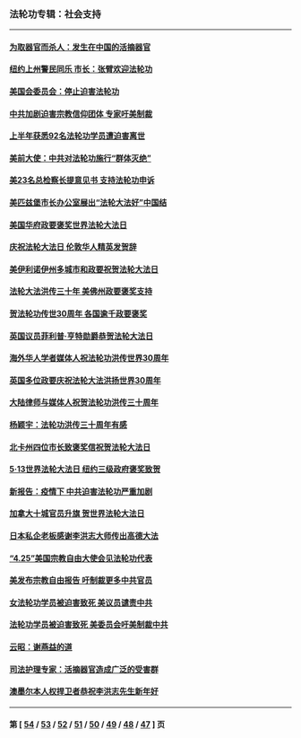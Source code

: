 ### 法轮功专辑：社会支持
---
#### [为取器官而杀人：发生在中国的活摘器官](../../pages/nf4386/n13794731.md?08130430) 
#### [纽约上州警民同乐 市长：张臂欢迎法轮功](../../pages/nf4386/n13794375.md?08130430) 
#### [美国会委员会：停止迫害法轮功](../../pages/nf4386/n13788164.md?08130430) 
#### [中共加剧迫害宗教信仰团体 专家吁美制裁](../../pages/nf4386/n13780252.md?08130430) 
#### [上半年获悉92名法轮功学员遭迫害离世](../../pages/nf4386/n13772701.md?08130430) 
#### [美前大使：中共对法轮功施行“群体灭绝”](../../pages/nf4386/n13771705.md?08130430) 
#### [美23名总检察长提意见书 支持法轮功申诉](../../pages/nf4386/n13766596.md?08130430) 
#### [美匹兹堡市长办公室展出“法轮大法好”中国结](../../pages/nf4386/n13749721.md?08130430) 
#### [美国华府政要褒奖世界法轮大法日](../../pages/nf4386/n13743770.md?08130430) 
#### [庆祝法轮大法日 伦敦华人精英发贺辞](../../pages/nf4386/n13741593.md?08130430) 
#### [美伊利诺伊州多城市和政要祝贺法轮大法日](../../pages/nf4386/n13737149.md?08130430) 
#### [法轮大法洪传三十年 美佛州政要褒奖支持](../../pages/nf4386/n13737103.md?08130430) 
#### [贺法轮功传世30周年 各国逾千政要褒奖](../../pages/nf4386/n13735828.md?08130430) 
#### [英国议员菲利普‧亨特勋爵恭贺法轮大法日](../../pages/nf4386/n13736187.md?08130430) 
#### [海外华人学者媒体人祝法轮功洪传世界30周年](../../pages/nf4386/n13735835.md?08130430) 
#### [英国多位政要庆祝法轮大法洪扬世界30周年](../../pages/nf4386/n13734739.md?08130430) 
#### [大陆律师与媒体人祝贺法轮功洪传三十周年](../../pages/nf4386/n13735062.md?08130430) 
#### [杨颖宇：法轮功洪传三十周年有感](../../pages/nf4386/n13734884.md?08130430) 
#### [北卡州四位市长致褒奖信祝贺法轮大法日](../../pages/nf4386/n13733292.md?08130430) 
#### [5·13世界法轮大法日 纽约三级政府褒奖致贺](../../pages/nf4386/n13732651.md?08130430) 
#### [新报告：疫情下 中共迫害法轮功严重加剧](../../pages/nf4386/n13732612.md?08130430) 
#### [加拿大十城官员升旗 贺世界法轮大法日](../../pages/nf4386/n13729166.md?08130430) 
#### [日本私企老板感谢李洪志大师传出高德大法](../../pages/nf4386/n13726335.md?08130430) 
#### [“4.25”美国宗教自由大使会见法轮功代表](../../pages/nf4386/n13724124.md?08130430) 
#### [美发布宗教自由报告 吁制裁更多中共官员](../../pages/nf4386/n13720670.md?08130430) 
#### [女法轮功学员被迫害致死 美议员谴责中共](../../pages/nf4386/n13682069.md?08130430) 
#### [法轮功学员被迫害致死 美委员会吁美制裁中共](../../pages/nf4386/n13631310.md?08130430) 
#### [云昭：谢燕益的道](../../pages/nf4386/n13607391.md?08130430) 
#### [司法护理专家：活摘器官造成广泛的受害群](../../pages/nf4386/n13570425.md?08130430) 
#### [澳墨尔本人权捍卫者恭祝李洪志先生新年好](../../pages/nf4386/n13556164.md?08130430) 

---
#### 第 [ [54](./54.md?08130430) / [53](./53.md?08130430) / [52](./52.md?08130430) / [51](./51.md?08130430) / [50](./50.md?08130430) / [49](./49.md?08130430) / [48](./48.md?08130430) / [47](./47.md?08130430) ] 页
